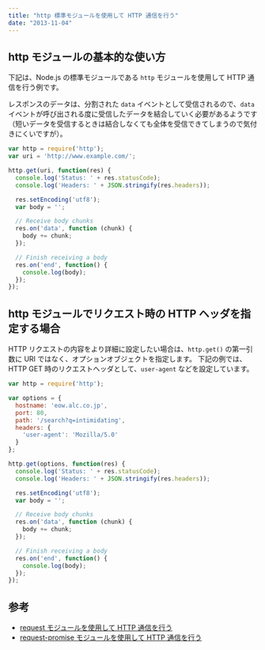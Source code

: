 ```yaml
---
title: "http 標準モジュールを使用して HTTP 通信を行う"
date: "2013-11-04"
---
```


http モジュールの基本的な使い方
----

下記は、Node.js の標準モジュールである `http` モジュールを使用して HTTP 通信を行う例です。

レスポンスのデータは、分割された `data` イベントとして受信されるので、`data` イベントが呼び出される度に受信したデータを結合していく必要があるようです（短いデータを受信するときは結合しなくても全体を受信できてしまうので気付きにくいですが）。

```javascript
var http = require('http');
var uri = 'http://www.example.com/';

http.get(uri, function(res) {
  console.log('Status: ' + res.statusCode);
  console.log('Headers: ' + JSON.stringify(res.headers));

  res.setEncoding('utf8');
  var body = '';

  // Receive body chunks
  res.on('data', function (chunk) {
    body += chunk;
  });

  // Finish receiving a body
  res.on('end', function() {
    console.log(body);
  });
});
```

http モジュールでリクエスト時の HTTP ヘッダを指定する場合
----

HTTP リクエストの内容をより詳細に設定したい場合は、`http.get()` の第一引数に URI ではなく、オプションオブジェクトを指定します。
下記の例では、HTTP GET 時のリクエストヘッダとして、`user-agent` などを設定しています。

```javascript
var http = require('http');

var options = {
  hostname: 'eow.alc.co.jp',
  port: 80,
  path: '/search?q=intimidating',
  headers: {
    'user-agent': 'Mozilla/5.0'
  }
};

http.get(options, function(res) {
  console.log('Status: ' + res.statusCode);
  console.log('Headers: ' + JSON.stringify(res.headers));

  res.setEncoding('utf8');
  var body = '';

  // Receive body chunks
  res.on('data', function (chunk) {
    body += chunk;
  });

  // Finish receiving a body
  res.on('end', function() {
    console.log(body);
  });
});
```


参考
----

- [request モジュールを使用して HTTP 通信を行う](request-module.html)
- [request-promise モジュールを使用して HTTP 通信を行う](request-promise-module.html)

